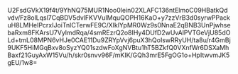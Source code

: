 U2FsdGVkX19f4t/9YhNQ75MUR1Noo0lein02XLAFC136ntElmoC09HBatkQdvdv/Fz8olLqsl7CqBDV5dvlFKVVuIMquQOPH16KaO+y7zzVrB3d0syrwPPackuH8LMHeIPcrxIJoiTnlCTerwFE9C/XIklYpMR0Wz9s0NnaE2qBNB3UnPjwhsebaRxm8FKArsU7VylmdRqa/4smREzrQ2o8IHy4DUfD2wUvAlPVTGeVjU85dOLd+tmL08MPN6vHJe0CAE11Du9ZRYpVvj6puX3hQoIswRRyUH/ta8u/r4GmBj9UKF5HiMGqBxv8oSyzYQ01szdwFoXgNVBtu1hT5BZkfQ0VXnfWr6DSXaMhBaxf21GuyAxW15Vu/h/skr0snvv96F/mKIK/GQh3mrE5FgOG1o+HpItwvmJK5gEU/1w8=